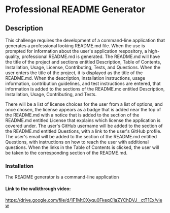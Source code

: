 # Professional README Generator

## Description

This challenge requires the development of a command-line application that generates a professional looking README.md file. When the use is prompted for information about the user's application respository, a high-quality, professional README.md is generated. The README.md will have the title of the project and sections entitled Description, Table of Contents, Installation, Usage, License, Contributing, Tests, and Questions. When the user enters the title of the project, it is displayed as the title of the README.md. When the description, installation instructions, usage information, contribution guidelines, and test instructions are entered, that information is added to the sections of the README.mc entitled Description, Installation, Usage, Contributing, and Tests.

There will be a list of license choices for the user from a list of options, and once chosen, the license appears as a badge that is added near the top of the README.md with a notice that is added to the section of the README.md entitled License that explains which license the application is covered under. The user's GitHub username will be added to the section of the README.md entitled Questions, with a link to the user's GitHub profile. The user's email will be added to the section of the README.md entitled Questions, with instructions on how to reach the user with additional questions. When the links in the Table of Contents is clicked, the user will be taken to the corresponding section of the README.md.

### Installation

The README generator is a command-line application

#### Link to the walkthrough video:

https://drive.google.com/file/d/1F1MtCXyqu0FkeqC1aZYChDVJ__ctT1Ex/view


